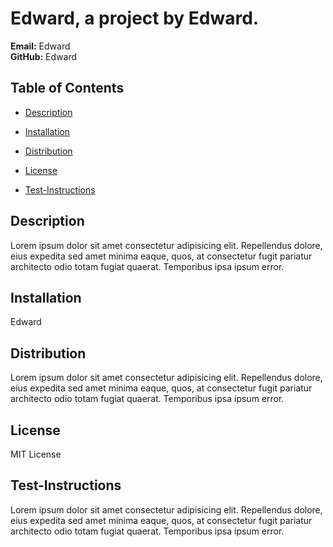 
  # Edward, a project by Edward.

  **Email:** Edward  
  **GitHub:** Edward

  ## Table of Contents  
  * [Description](#description)  
  * [Installation](#installation)    

    

  * [Distribution](#distribution)  
        

  * [License](#license)  
        

  * [Test-Instructions](#test-instructions)  
        

  ## Description
  Lorem ipsum dolor sit amet consectetur adipisicing elit. Repellendus dolore, eius expedita sed amet minima eaque, quos, at consectetur fugit pariatur architecto odio totam fugiat quaerat. Temporibus ipsa ipsum error.  

  
  ## Installation 
  Edward
      

    

  
  ## Distribution  
  Lorem ipsum dolor sit amet consectetur adipisicing elit. Repellendus dolore, eius expedita sed amet minima eaque, quos, at consectetur fugit pariatur architecto odio totam fugiat quaerat. Temporibus ipsa ipsum error.
      

  
  ## License  
  MIT License
      

  
  ## Test-Instructions  
  Lorem ipsum dolor sit amet consectetur adipisicing elit. Repellendus dolore, eius expedita sed amet minima eaque, quos, at consectetur fugit pariatur architecto odio totam fugiat quaerat. Temporibus ipsa ipsum error.
      
  
